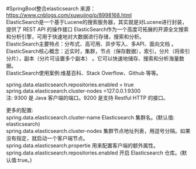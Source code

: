 #SpringBoot整合elasticsearch
来源：https://www.cnblogs.com/xuwujing/p/8998168.html     
ElasticSearch是一个基于Lucene的搜索服务器，其实就是对Lucene进行封装，提供了 REST API 的操作接口 ElasticSearch作为一个高度可拓展的开源全文搜索和分析引擎，可用于快速地对大数据进行存储，搜索和分析。        
ElasticSearch主要特点：分布式、高可用、异步写入、多API、面向文档 。           
ElasticSearch核心概念：近实时，集群，节点（保存数据），索引，分片（将索引分片），副本（分片可设置多个副本） 。它可以快速地储存、搜索和分析海量数据。          
ElasticSearch使用案例:维基百科、Stack Overflow、Github 等等。            


spring.data.elasticsearch.repositories.enabled = true       
spring.data.elasticsearch.cluster-nodes =127.0.0.1\:9300              
注: 9300 是 Java 客户端的端口。9200 是支持 Restful HTTP 的接口。           
 
更多的配置:             
spring.data.elasticsearch.cluster-name Elasticsearch 集群名。(默认值: elasticsearch)           
spring.data.elasticsearch.cluster-nodes 集群节点地址列表，用逗号分隔。如果没有指定，就启动一个客户端节点。         
spring.data.elasticsearch.propertie 用来配置客户端的额外属性。         
spring.data.elasticsearch.repositories.enabled 开启 Elasticsearch 仓库。(默认值:true。)           






